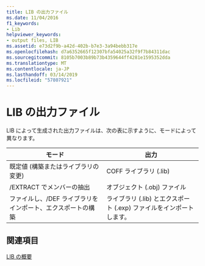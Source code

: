 ```yaml
---
title: LIB の出力ファイル
ms.date: 11/04/2016
f1_keywords:
- Lib
helpviewer_keywords:
- output files, LIB
ms.assetid: e73d2f9b-a42d-402b-b7e3-3a94bebb317e
ms.openlocfilehash: d7a6352665f12307bfa54025a32f9f7b84311dac
ms.sourcegitcommit: 8105b7003b89b73b4359644ff4281e1595352dda
ms.translationtype: MT
ms.contentlocale: ja-JP
ms.lasthandoff: 03/14/2019
ms.locfileid: "57807921"
---
```

# <a name="lib-output-files"></a>LIB の出力ファイル

LIB によって生成された出力ファイルは、次の表に示すように、モードによって異なります。

|モード|出力|
|----------|------------|
|既定値 (構築またはライブラリの変更)|COFF ライブラリ (.lib)|
|/EXTRACT でメンバーの抽出|オブジェクト (.obj) ファイル|
|ファイルし、/DEF ライブラリをインポート、エクスポートの構築|ライブラリ (.lib) とエクスポート (.exp) ファイルをインポートします。|

## <a name="see-also"></a>関連項目

[LIB の概要](overview-of-lib.md)

